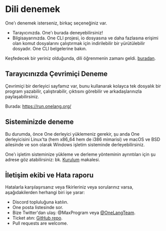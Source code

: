 # Dili denemek

One'ı denemek isterseniz, birkaç seçeneğiniz var.

- Tarayıcınızda.  One'ı burada deneyebilirsiniz!
- Bilgisayarınızda.  One CLI projesi, io dosyasına ve daha fazlasına erişimi olan komut dosyalarını çalıştırmak için indirilebilir bir yürütülebilir dosyadır.  One CLI belgelerine bakın.

Keşfedecek bir yeriniz olduğunda, dili öğrenmenin zamanı geldi. [buradan](tr/syntax).

## Tarayıcınızda Çevrimiçi Deneme

Çevrimiçi bir derleyici sayfamız var, bunu kullanarak kolayca tek dosyalık bir program yazabilir, çalıştırabilir, çıktısını görebilir ve arkadaşlarınızla paylaşabilirsiniz.

Burada:
<https://run.onelang.org/>

## Sisteminizde deneme

Bu durumda, önce One derleyici yüklemeniz gerekir, şu anda One derleyicisini Linux'ta (hem x86_64 hem de i386 mimarisi) ve macOS ve BSD ailesinde ve son olarak Windows işletim sisteminde derleyebilirsiniz.

One'ı işletim sisteminize yükleme ve derleme yönteminin ayrıntıları için şu adrese göz atabilirsiniz: bk. [Kurulum](tr/installing) makalesi.

## İletişim ekibi ve Hata raporu

Hatalarla karşılaşırsanız veya fikirleriniz veya sorularınız varsa, aşağıdakilerden herhangi biri işe yarar:

- Discord topluluğuna katılın.
- One posta listesinde sor.
- Bize Twitter'dan ulaş: @MaxProgram veya [@OneLangTeam](https://twitter.com/OneLangTeam).
- Ticket atın: [GitHub repo](https://github.com/One-Language/One).
- Pull requests are welcome.
